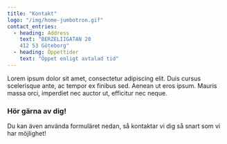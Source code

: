 ```yaml
---
title: "Kontakt"
logo: "/img/home-jumbotron.gif"
contact_entries:
  - heading: Address
    text: "BERZELIIGATAN 20  
    412 53 Göteborg"
  - heading: Öppettider
    text: "Öppet enligt avtalad tid"
---
```


Lorem ipsum dolor sit amet, consectetur adipiscing elit. Duis cursus scelerisque ante, ac tempor ex finibus sed. Aenean ut eros ipsum. Mauris massa orci, imperdiet nec auctor ut, efficitur nec neque. 

<h3 class="f4 b lh-title mb2">Hör gärna av dig!</h3>

Du kan även använda formuläret nedan, så kontaktar vi dig så snart som vi har möjlighet!
